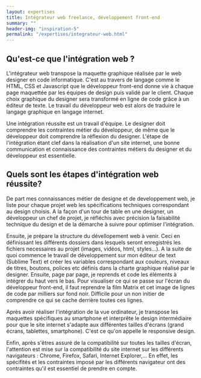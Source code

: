 ```yaml
---
layout: expertises
title: Intégrateur web freelance, développement front-end
summary: ""
header-img: "inspiration-5"
permalink: "/expertises/integrateur-web.html"
---
```


## Qu'est-ce que l'intégration web ?

L'intégrateur web transpose la maquette graphique réalisée par le web designer en code informatique. C'est au travers de langage comme le HTML, CSS et Javascript que le développeur front-end donne vie à chaque page maquettée par les équipes de design puis validé par le client. Chaque choix graphique du designer sera transformé en ligne de code grâce à un éditeur de texte. Le travail du développeur web est alors de traduire le langage graphique en langage internet.

Une intégration réussite est un travail d'équipe. Le designer doit comprendre les contraintes métier du développeur, de même que le développeur doit comprendre la réflexion du designer. L'étape de l'intégration étant clef dans la réalisation d'un site internet, une bonne communication et connaissance des contraintes métiers du designer et du développeur est essentielle.

## Quels sont les étapes d'intégration web réussite?

De part mes connaissances métier de designe et de developpement web, je liste pour chaque projet web les spécifications techniques correspondant au design choisis. A la façon d'un tour de table en une designer, un développeur un chef de projet, je réfléchis avec précision la faisabilité technique du design et de la démarche à suivre pour optimiser l'intégration. 

Ensuite, je prépare la structure du dévellopement web à venir. Ceci en définissant les différents dossiers dans lesquels seront enregistrés les fichiers necessaires au projet (images, vidéos, html, styles...). A la suite de quoi commence le travail de développement sur mon éditeur de text (Sublime Text) et créer les variables correspondant aux couleurs, niveaux de titres, boutons, polices etc définis dans la charte graphique réalisé par le designer. Ensuite, page par page, je reprends et code les éléments à intégrer du haut vers le bas. Pour visualiser ce qui se passe sur l'écran du développeur front-end, il faut reprendre la film Matrix et cet image de lignes de code par milliers sur fond noir. Difficile pour un non initier de comprendre ce qui se cache derrière toutes ces lignes.

Après avoir réaliser l'intégration de la vue ordinateur, je transpose les maquettes spécifiques au smartphone et interprête le design intermédiaire pour que le site internet s'adapte aux différentes tailles d'écrans (grand écrans, tablettes, smartphone). C'est ce qu'on appelle le responsive design.

Enfin, après s'êtres assuré de la compatibilité sur toutes les tailles d'écran, l'attention est mise sur la compatibilité du site internet sur les différents navigateurs : Chrome, Firefox, Safari, Internet Explorer,... En effet, les spécifités et les contraintes imposé par les différents navigateur ont des contraintes qu'il est essentiel de prendre en compte.

<!-- Les étapes
1. «Structure» avec le wireframer ou prototyper

Nous retrouvons le wireframer ou prototyper. C'est la personne qui devra construire une arborescence et concevoir l'organisation des informations de façon cohérente et adaptée à la cible d'utilisateurs visée.
Il produit donc un document de référence, comme un croquis de ce à quoi le site et sa structure devront ressembler.
2. «Visuel» avec designer ou web designer

Il va produire une maquette graphique à l'aide du logiciel Photoshop. Pour produire cet outil, il se basera sur le wireframe. Certaines contraintes graphiques peuvent l'amener à apporter quelques modifications au wireframe. La maquette graphique produite devra reproduire les principaux modèles de page nécessaire pour dans le projet. Par exemple, il y aura une maquette pour la page d'accueil, une autre maquette pour la page contact, ou encore une autre maquette pour une page particulière. Cela dépend des projets.
3. «Fonctionnel» avec l'intégrateur web

Il dispose de deux outils complémentaires pour produire la maquette fonctionnelle du site : le wireframe et la (ou les) maquettes graphiques. Il va créer les pages au format HTML5 en utilisant les feuilles de style au format CSS3 et en complétant certaines actions ou effets visuels avec du Javascript (ou jQuery).
La maquette fonctionnelle produite est lisible dans un navigateur web (comme Firefox, Internet Explorer ou Chrome). Mais cette maquette ne contient que des données factices (appelées «lorem»). L'outil produit permet de s'assurer que le gabarit du site fonctionne correctement sur tous les navigateurs et de façon uniforme.
Le code produit par l'intégrateur web est l'équivalent d'un squelette visuel et fonctionnel qui va être utilisé par le développeur web.
4. «Production» avec le développeur web

Il va utiliser la maquette fonctionnelle comme squelette visuel et va «injecter» les contenus réels et les fonctionnalités du site. La plupart du temps en reliant ces éléments à une base de données. La base de données permet de manipuler de façon sécuritaire et indépendante les contenus du site sans modifier directement le code du site. Pour manipuler ces contenus, le développeur va installer un CMS (Content Manager System), comme Drupal ou WordPress. Ces «plateformes» intermédiaires permettent d'éditer, ajouter, supprimer du contenu de façon standardisée sur tout le site selon les contraintes qu'aura choisi le développeur. Parfois (même souvent), l'intégrateur web s'assure lui-même de relier un CMS à la maquette fonctionnelle. Le travail d'intégrateur s'étend donc parfois au delà de son rôle initial, et il revêt le costume de développeur web !
Les grandes missions de l'intégrateur web

Un intégrateur web a plusieurs missions.
Produire un code organisé et réutilisable

L'intégrateur web devra créer un code propre, organisé et réutilisable. Ceci afin de pouvoir le modifier facilement par un autre intervenant. Car il est rare qu'un site internet ne subisse pas d'évolution au cours de son existence. L'intégrateur pourra décider de démarrer un projet avec un framework front-end comme Bootstrap ou Foundation.
Penser multi-plateforme, multi-navigateur
La contrainte multi-navigateur

L'une des missions importantes (et dont le grand public n'a pas conscience) est de produire un site qui soit identique visuellement et qui propose une expérience utilisateur égale que l'on navigue avec Internet Explorer ou Firefox ou encore Chrome. Ces navigateurs interprètent de façon irrégulière le code rédigé en HTML5. Il faut donc tester et créer des correctifs. Ce travail peut être parfois très long à accomplir même si les différences entre les navigateurs tendent à se réduire avec le temps. Sachez que les navigateurs trop vieux ne sont plus pris en compte lors des tests.
La contrainte multi-plateforme

On entend par multi-plateforme une multitude de terminaux pour consulter le site. Aujourd'hui, il en existe trois principaux :

    L'ordinateur de bureau classique
    La tablette mobile, dont l'iPad évidemment
    Le mobile ou smartphone, dont l'iPhone, le Galaxy ou le Nexus pour ne citer qu'eux.

L'intégrateur web devra, selon les spécificités du site à produire, créer un code et une structure de site qui puissent s'adapter au terminal du client. Pour cela, on peut choisir de créer une version unique de site ayant la faculté de s'adapter à la taille de l'écran du terminal. On appelle cela du «responsive design».
Ou alors, une version complémentaire dédiée au mobile ou tablette sera déclinée. Dans ce dernier cas, le site aura un modèle standard (pour grand écran) et un modèle alternatif pour tablette et/ou mobile.
Rendre le site accessible ou l'accessibilité

Le code produit par l'intégrateur web devra être lisible et accessible par les personnes utilisant des dispositifs spécifiques pour consulter le site, notamment pour les non voyants. Il existe des normes à respecter, mais d'une façon générale, l'intégrateur devra séparer techniquement l'aspect visuel et le contenu l'un de l'autre. Pour se faire, l'aspect visuel devra entièrement être pris en charge par les feuilles de styles au format CSS3 et le contenu devra être «balisé» par du code HTML5. Cette simple procédure permet de rendre le site plus facilement accessible.
Être trouver facilement : le référencement ou être «SEO friendly»

L'intégrateur web devra également produire un code qui puisse être parcouru par les moteurs de recherche de façon optimale. Pour cela, il devra respecter un certain nombre de protocoles permettant de décrire au mieux le contenu et de le parcourir dans son intégralité avec facilité. On appelle cela de l'optimisation SEO (Search Engine Optimization). Ce travail spécifique est parfois réalisé par une personne spécialisée en SEO.
Le profil de l'intégrateur web

Il doit avoir de solides connaissances en programmation dédié au web. Le HTML5 et le CSS3 n'ont (presque) pas de secret pour lui. Il maîtrise également le javascript (et jQuery) permettant d'amener des animations et fonctionnalités complémentaires au site. Il suit activement les dernières évolutions et tendances en matière de programmation et design web. Il est curieux, autonome et il est capable de définir les contraintes technique liés à un projet qu'on lui soumet. La plupart du temps, il sait manipuler au moins un CMS comme WordPress et sait aussi parfaitement découper des maquettes graphiques via Photoshop.

Si vous voulez consulter le profil d'un intégrateur web, je vous invite à consulter ma page profil, cela pourra vous en donner une idée concrète !

- Cette page sera actualisée régulièrement pour décrire au mieux le rôle et les missions (en constante évolution) de l'intégrateur web. -->
